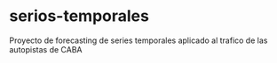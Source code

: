 # serios-temporales
Proyecto de forecasting de series temporales aplicado al trafico de las autopistas de CABA
